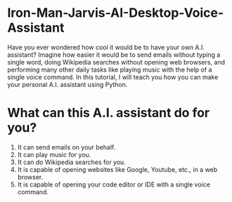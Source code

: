 # Iron-Man-Jarvis-AI-Desktop-Voice-Assistant
Have you ever wondered how cool it would be to have your own A.I. assistant? Imagine how easier it would be to send emails without typing a single word, doing Wikipedia searches without opening web browsers, and performing many other daily tasks like playing music with the help of a single voice command. In this tutorial, I will teach you how you can make your personal A.I. assistant using Python.  
# What can this A.I. assistant do for you?  
1) It can send emails on your behalf.     
2) It can play music for you.     
3) It can do Wikipedia searches for you.     
4) It is capable of opening websites like Google, Youtube, etc., in a web browser.     
5) It is capable of opening your code editor or IDE with a single voice command.

